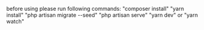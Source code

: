 before using please run following commands:
"composer install"
"yarn install"
"php artisan migrate --seed"
"php artisan serve"
"yarn dev" or "yarn watch" 
